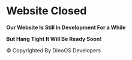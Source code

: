 # Website Closed

**Our Website Is Still In Development For a While**

**But Hang Tight It Will Be Ready Soon!**





©️ Copyrighted By DinoOS Developers

